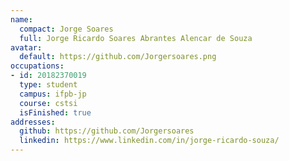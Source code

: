 ```yaml
---
name:
  compact: Jorge Soares
  full: Jorge Ricardo Soares Abrantes Alencar de Souza
avatar:
  default: https://github.com/Jorgersoares.png
occupations:
- id: 20182370019
  type: student
  campus: ifpb-jp
  course: cstsi
  isFinished: true
addresses:
  github: https://github.com/Jorgersoares
  linkedin: https://www.linkedin.com/in/jorge-ricardo-souza/
---
```

